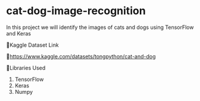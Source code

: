 # cat-dog-image-recognition

In this project we will identify the images of cats and dogs using TensorFlow and Keras

📍Kaggle Dataset Link

🔗https://www.kaggle.com/datasets/tongpython/cat-and-dog

📍Libraries Used

1. TensorFlow
2. Keras
3. Numpy



